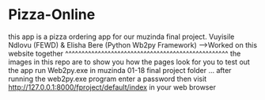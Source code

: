 # Pizza-Online
this app is a pizza ordering app for our muzinda final project.
Vuyisile Ndlovu (FEWD) & Elisha Bere (Python Wb2py Framework) -->Worked on this website together 
^^^^^^^^^^^^^^^^^^^^^^^^^^^^^^^^^^^^^^^^^^^^^^^^^^
the images in this repo are to show you how the pages look
for you to test out the app run Web2py.exe in muzinda 01-18 final project folder ...
after running the web2py.exe program enter a password then visit http://127.0.0.1:8000/fproject/default/index in your web browser
